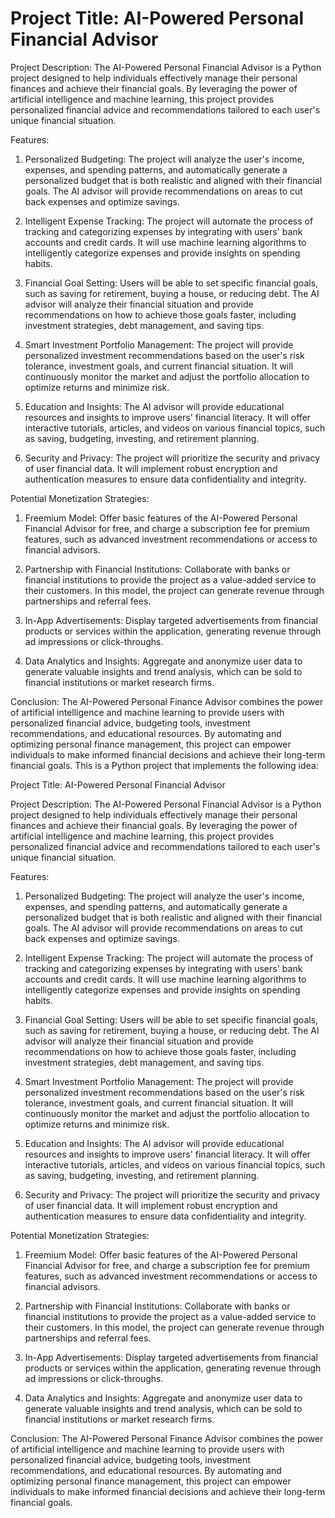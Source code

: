 # Project Title: AI-Powered Personal Financial Advisor

Project Description:
The AI-Powered Personal Financial Advisor is a Python project designed to help individuals effectively manage their personal finances and achieve their financial goals. By leveraging the power of artificial intelligence and machine learning, this project provides personalized financial advice and recommendations tailored to each user's unique financial situation.

Features:
1. Personalized Budgeting: The project will analyze the user's income, expenses, and spending patterns, and automatically generate a personalized budget that is both realistic and aligned with their financial goals. The AI advisor will provide recommendations on areas to cut back expenses and optimize savings.

2. Intelligent Expense Tracking: The project will automate the process of tracking and categorizing expenses by integrating with users' bank accounts and credit cards. It will use machine learning algorithms to intelligently categorize expenses and provide insights on spending habits.

3. Financial Goal Setting: Users will be able to set specific financial goals, such as saving for retirement, buying a house, or reducing debt. The AI advisor will analyze their financial situation and provide recommendations on how to achieve those goals faster, including investment strategies, debt management, and saving tips.

4. Smart Investment Portfolio Management: The project will provide personalized investment recommendations based on the user's risk tolerance, investment goals, and current financial situation. It will continuously monitor the market and adjust the portfolio allocation to optimize returns and minimize risk.

5. Education and Insights: The AI advisor will provide educational resources and insights to improve users' financial literacy. It will offer interactive tutorials, articles, and videos on various financial topics, such as saving, budgeting, investing, and retirement planning.

6. Security and Privacy: The project will prioritize the security and privacy of user financial data. It will implement robust encryption and authentication measures to ensure data confidentiality and integrity.

Potential Monetization Strategies:
1. Freemium Model: Offer basic features of the AI-Powered Personal Financial Advisor for free, and charge a subscription fee for premium features, such as advanced investment recommendations or access to financial advisors.

2. Partnership with Financial Institutions: Collaborate with banks or financial institutions to provide the project as a value-added service to their customers. In this model, the project can generate revenue through partnerships and referral fees.

3. In-App Advertisements: Display targeted advertisements from financial products or services within the application, generating revenue through ad impressions or click-throughs.

4. Data Analytics and Insights: Aggregate and anonymize user data to generate valuable insights and trend analysis, which can be sold to financial institutions or market research firms.

Conclusion:
The AI-Powered Personal Finance Advisor combines the power of artificial intelligence and machine learning to provide users with personalized financial advice, budgeting tools, investment recommendations, and educational resources. By automating and optimizing personal finance management, this project can empower individuals to make informed financial decisions and achieve their long-term financial goals.
This is a Python project that implements the following idea:

Project Title: AI-Powered Personal Financial Advisor

Project Description:
The AI-Powered Personal Financial Advisor is a Python project designed to help individuals effectively manage their personal finances and achieve their financial goals. By leveraging the power of artificial intelligence and machine learning, this project provides personalized financial advice and recommendations tailored to each user's unique financial situation.

Features:
1. Personalized Budgeting: The project will analyze the user's income, expenses, and spending patterns, and automatically generate a personalized budget that is both realistic and aligned with their financial goals. The AI advisor will provide recommendations on areas to cut back expenses and optimize savings.

2. Intelligent Expense Tracking: The project will automate the process of tracking and categorizing expenses by integrating with users' bank accounts and credit cards. It will use machine learning algorithms to intelligently categorize expenses and provide insights on spending habits.

3. Financial Goal Setting: Users will be able to set specific financial goals, such as saving for retirement, buying a house, or reducing debt. The AI advisor will analyze their financial situation and provide recommendations on how to achieve those goals faster, including investment strategies, debt management, and saving tips.

4. Smart Investment Portfolio Management: The project will provide personalized investment recommendations based on the user's risk tolerance, investment goals, and current financial situation. It will continuously monitor the market and adjust the portfolio allocation to optimize returns and minimize risk.

5. Education and Insights: The AI advisor will provide educational resources and insights to improve users' financial literacy. It will offer interactive tutorials, articles, and videos on various financial topics, such as saving, budgeting, investing, and retirement planning.

6. Security and Privacy: The project will prioritize the security and privacy of user financial data. It will implement robust encryption and authentication measures to ensure data confidentiality and integrity.

Potential Monetization Strategies:
1. Freemium Model: Offer basic features of the AI-Powered Personal Financial Advisor for free, and charge a subscription fee for premium features, such as advanced investment recommendations or access to financial advisors.

2. Partnership with Financial Institutions: Collaborate with banks or financial institutions to provide the project as a value-added service to their customers. In this model, the project can generate revenue through partnerships and referral fees.

3. In-App Advertisements: Display targeted advertisements from financial products or services within the application, generating revenue through ad impressions or click-throughs.

4. Data Analytics and Insights: Aggregate and anonymize user data to generate valuable insights and trend analysis, which can be sold to financial institutions or market research firms.

Conclusion:
The AI-Powered Personal Finance Advisor combines the power of artificial intelligence and machine learning to provide users with personalized financial advice, budgeting tools, investment recommendations, and educational resources. By automating and optimizing personal finance management, this project can empower individuals to make informed financial decisions and achieve their long-term financial goals.